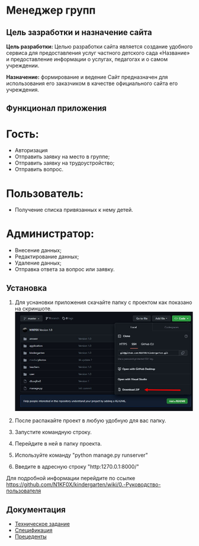 # Менеджер групп

## Цель зазработки и назначение сайта 
**Цель разработки:** Целью разработки сайта является создание удобного сервиса для предоставления услуг частного детского сада «Название» и предоставление информации о услугах, педагогах и о самом учреждении.

**Назначение:** формирование и ведение
Сайт предназначен для использования его заказчиком в качестве официального сайта его учреждения.

## Функционал приложения
# Гость: 
* Авторизация 
* Отправить заявку на место в группе;
* Отправить заявку на трудоустройство;
* Отправить вопрос.

# Пользователь:
* Получение списка привязанных к нему детей.

# Администратор:
* Внесение данных;
* Редактирование данных;
* Удаление данных;
* Отправка ответа за вопрос или заявку.

## Установка
1. Для уснановки приложения скачайте папку с проектом как показано на скриншоте.
![avatar](https://github.com/N1KF0X/kindergarten/blob/master/Resources/IMG/RP/1.jpg)

2. После распакайте проект в любую удобную для вас папку.
3. Запустите командную строку.
4. Перейдите в ней в папку проекта.
5. Используйте команду "python manage.py runserver"
6. Введите в адресную строку "http:1270.0.1:8000/"

Для подробной информации перейдите по ссылке https://github.com/N1KF0X/kindergarten/wiki/0.-Руководство-пользователя

## Документация 

* [Техническое задание](https://github.com/N1KF0X/kindergarten/raw/master/Resources/DOKI/TZ.docx)
* [Спецификация](https://github.com/N1KF0X/kindergarten/raw/master/Resources/DOKI/S.docx)
* [Прецеденты](https://github.com/N1KF0X/kindergarten/raw/master/Resources/DOKI/TOP.docx)
